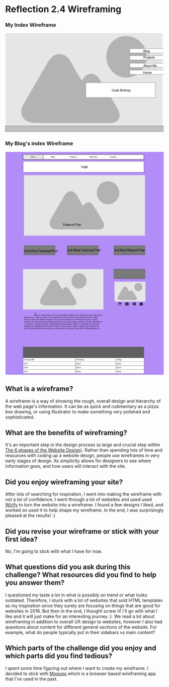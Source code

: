 # Reflection 2.4 Wireframing

### My Index Wireframe
![Index-wireframe](imgs/index_wireframe.png)

### My Blog's index Wireframe
![wireframe-blog](imgs/wireframe-blog-index.png)

## What is a wireframe?
A wireframe is a way of showing the rough, overall design and hierarchy of the web page's information. It can be as quick and rudimentary as a pizza box drawing, or using Illustrator to make something very polished and sophisticated. 

## What are the benefits of wireframing?
It's an important step in the design process (a large and crucial step within [The 6 phases of the Website Design](reflection.md)). Rather than spending lots of time and resources with coding up a website design, people use wireframes in very early stages of design. Its simplicity allows for designers to see where information goes, and how users will interact with the site. 

## Did you enjoy wireframing your site?
After lots of searching for inspiration, I went into making the wireframe with not a lot of confidence. I went through a lot of websites and used used [Wirify](http://www.wirify.com/) to turn the website into a wireframe. I found a few designs I liked, and worked on used it to help shape my wireframe.  In the end, I was surprisingly pleased at the results! :) 

## Did you revise your wireframe or stick with your first idea?
No, I'm going to stick with what I have for now. 

## What questions did you ask during this challenge? What resources did you find to help you answer them?

I questioned my taste a lot in what is possibly on trend or what looks outdated. Therefore, I stuck with a lot of websites that sold HTML templates as my inspiration since they surely are focusing on things that are good for websites in 2016. 
But then in the end, I thought screw it! I'll go with what I like and it will just make for an interesting journey :). 
We read a lot about wireframing in addition to overall UX design to websites, however I also had questions about content for different general sections of the website. For example, what do people typically put in their sidebars vs main content? 

## Which parts of the challenge did you enjoy and which parts did you find tedious?
I spent some time figuring out where I want to create my wireframe. I decided to stick with [Moqups](https://moqups.com/home/) which is a browser based wireframing app that I've used in the past. 
